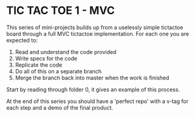 # TIC TAC TOE 1 - MVC
This series of mini-projects builds up from a uselessly simple tictactoe board through a full MVC tictactoe implementation.  For each one you are expected to:
1. Read and understand the code provided
2. Write specs for the code
3. Replicate the code  
4. Do all of this on a separate branch  
5. Merge the branch back into master when the work is finished  

Start by reading through folder 0, it gives an example of this process.   
  
At the end of this series you should have a 'perfect repo' with a v-tag for each step and a demo of the final product.   
